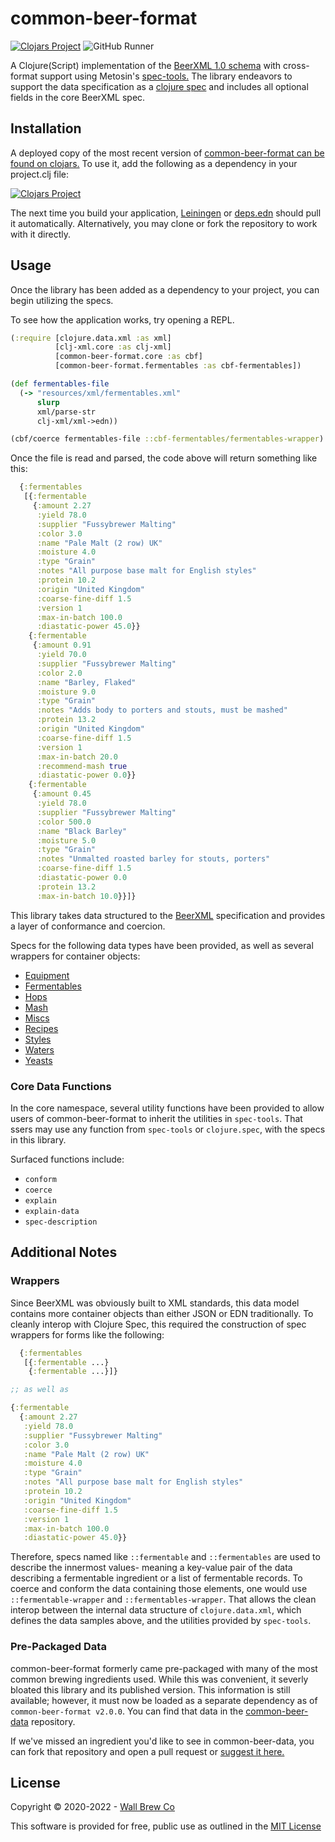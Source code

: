 # common-beer-format

[![Clojars Project](https://img.shields.io/clojars/v/com.wallbrew/common-beer-format.svg)](https://clojars.org/com.wallbrew/common-beer-format)
![GitHub Runner](https://github.com/Wall-Brew-Co/common-beer-format/workflows/Clojurescript%20CI/badge.svg)

A Clojure(Script) implementation of the [BeerXML 1.0 schema](http://www.beerxml.com/) with cross-format support using Metosin's [spec-tools.](https://github.com/metosin/spec-tools)
The library endeavors to support the data specification as a [clojure spec](https://clojure.org/about/spec) and includes all optional fields in the core BeerXML spec.

## Installation

A deployed copy of the most recent version of [common-beer-format can be found on clojars.](https://clojars.org/com.wallbrew/common-beer-format)
To use it, add the following as a dependency in your project.clj file:

[![Clojars Project](https://clojars.org/com.wallbrew/common-beer-format/latest-version.svg)](https://clojars.org/com.wallbrew/common-beer-format)

The next time you build your application, [Leiningen](https://leiningen.org/) or [deps.edn](https://clojure.org/guides/deps_and_cli) should pull it automatically.
Alternatively, you may clone or fork the repository to work with it directly.

## Usage

Once the library has been added as a dependency to your project, you can begin utilizing the specs.

To see how the application works, try opening a REPL.

```clj
(:require [clojure.data.xml :as xml]
          [clj-xml.core :as clj-xml]
          [common-beer-format.core :as cbf]
          [common-beer-format.fermentables :as cbf-fermentables])

(def fermentables-file
  (-> "resources/xml/fermentables.xml"
      slurp
      xml/parse-str
      clj-xml/xml->edn))

(cbf/coerce fermentables-file ::cbf-fermentables/fermentables-wrapper)
```

Once the file is read and parsed, the code above will return something like this:

```clj
  {:fermentables
   [{:fermentable
     {:amount 2.27
      :yield 78.0
      :supplier "Fussybrewer Malting"
      :color 3.0
      :name "Pale Malt (2 row) UK"
      :moisture 4.0
      :type "Grain"
      :notes "All purpose base malt for English styles"
      :protein 10.2
      :origin "United Kingdom"
      :coarse-fine-diff 1.5
      :version 1
      :max-in-batch 100.0
      :diastatic-power 45.0}}
    {:fermentable
     {:amount 0.91
      :yield 70.0
      :supplier "Fussybrewer Malting"
      :color 2.0
      :name "Barley, Flaked"
      :moisture 9.0
      :type "Grain"
      :notes "Adds body to porters and stouts, must be mashed"
      :protein 13.2
      :origin "United Kingdom"
      :coarse-fine-diff 1.5
      :version 1
      :max-in-batch 20.0
      :recommend-mash true
      :diastatic-power 0.0}}
    {:fermentable
     {:amount 0.45
      :yield 78.0
      :supplier "Fussybrewer Malting"
      :color 500.0
      :name "Black Barley"
      :moisture 5.0
      :type "Grain"
      :notes "Unmalted roasted barley for stouts, porters"
      :coarse-fine-diff 1.5
      :diastatic-power 0.0
      :protein 13.2
      :max-in-batch 10.0}}]}
```

This library takes data structured to the [BeerXML](http://www.beerxml.com/beerxml.htm) specification and provides a layer of conformance and coercion.

Specs for the following data types have been provided, as well as several wrappers for container objects:

* [Equipment](/src/common_beer_format/equipment.cljc)
* [Fermentables](/src/common_beer_format/fermentables.cljc)
* [Hops](/src/common_beer_format/hops.cljc)
* [Mash](/src/common_beer_format/mash.cljc)
* [Miscs](/src/common_beer_format/miscs.cljc)
* [Recipes](/src/common_beer_format/recipes.cljc)
* [Styles](/src/common_beer_format/styles.cljc)
* [Waters](/src/common_beer_format/waters.cljc)
* [Yeasts](/src/common_beer_format/yeasts.cljc)

### Core Data Functions

In the core namespace, several utility functions have been provided to allow users of common-beer-format to inherit the utilities in `spec-tools`.
That ssers may use any function from `spec-tools` or `clojure.spec`, with the specs in this library.

Surfaced functions include:

* `conform`
* `coerce`
* `explain`
* `explain-data`
* `spec-description`

## Additional Notes

### Wrappers

Since BeerXML was obviously built to XML standards, this data model contains more container objects than either JSON or EDN traditionally.
To cleanly interop with Clojure Spec, this required the construction of spec wrappers for forms like the following:

```clj
  {:fermentables
   [{:fermentable ...}
    {:fermentable ...}]}

;; as well as

{:fermentable
  {:amount 2.27
   :yield 78.0
   :supplier "Fussybrewer Malting"
   :color 3.0
   :name "Pale Malt (2 row) UK"
   :moisture 4.0
   :type "Grain"
   :notes "All purpose base malt for English styles"
   :protein 10.2
   :origin "United Kingdom"
   :coarse-fine-diff 1.5
   :version 1
   :max-in-batch 100.0
   :diastatic-power 45.0}}
```

Therefore, specs named like `::fermentable` and `::fermentables` are used to describe the innermost values- meaning a key-value pair of the data describing a fermentable ingredient or a list of fermentable records.
To coerce and conform the data containing those elements, one would use `::fermentable-wrapper` and `::fermentables-wrapper`.
That allows the clean interop between the internal data structure of `clojure.data.xml`, which defines the data samples above, and the utilities provided by `spec-tools`.

### Pre-Packaged Data

common-beer-format formerly came pre-packaged with many of the most common brewing ingredients used.
While this was convenient, it severly bloated this library and its published version.
This information is still available; however, it must now be loaded as a separate dependency as of `common-beer-format v2.0.0`.
You can find that data in the [common-beer-data](https://github.com/Wall-Brew-Co/common-beer-data) repository.

If we've missed an ingredient you'd like to see in common-beer-data, you can fork that repository and open a pull request or [suggest it here.](https://github.com/Wall-Brew-Co/common-beer-data/issues/new?template=data_request.md)

## License

Copyright © 2020-2022 - [Wall Brew Co](https://wallbrew.com/)

This software is provided for free, public use as outlined in the [MIT License](https://github.com/Wall-Brew-Co/common-beer-format/blob/master/LICENSE)

